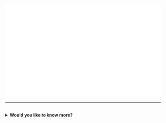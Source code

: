 <div width="100%">
<img width="850px" height="300px" src="https://raw.githubusercontent.com/Thomashighbaugh/Thomashighbaugh/master/banner.svg" />

  <br />
  <hr />
  <br />
<details>
<summary> <b>Would you like to know more?</b></summary>
<br/>

<a href="https://thomasleonhighbaugh.me"> <img width="200px" src="./buttons/portfolio-button.svg" alt="Portfolio"/> </a>
<a href="https://resume-thomas-leon-highbaugh.vercel.app/" > <img width="200px" src="./buttons/resume.svg" alt="Resume"> </a>
<a href="https://biolink-delta.vercel.app"> <img width="200px" float="right" src="./buttons/contact_button.svg" alt="contact button"/></a>
  <br />
  <hr />
  <br />

  <details> <summmary><b>About This Image</b></summmary>
        <h3>About the Image Itself</h3>
        <p>The image is meant to simulate the menu of early digital cable television from the mid to late 1990s I remember as a kid. </p>
        <p>Using the style of these throwback menus gives me a good excuse for some glitch animations, which are especially fitting in this context.</p>
        <h3>Underlying Technical Functionality</h3>
        <p>This SVG image is actually written essentially as a typical webpage, with HTML5 elements, an internal style sheet, inline styles and internal Javascript functionality.</p>
        <p>Because GitHub's Markdown rendering engine will render SVGs, I am essentially able to change the "page's" extension to svg, embed it in an image tag and it will render on GitHub animations and all. </p>
        <p>The buttons at the bottom even work as clickable links, however you first would have to click the image and be taken to just the raw image then click the button again to see the link, thus I also provided the same links in matching buttons in the dropdown above as well.</p>
        <p><b>Note:</b> Getting the arrow keys to select menu items is still on the to-do list. As is better arranging and cleaning up the SVG's code. </p>
        <br />
        <hr />
        <br />

</details>
<details>
    <summary><b>Account Stats</b></summary>
      <img src="https://raw.githubusercontent.com/Thomashighbaugh/github-stats/master/generated/overview.svg#gh-dark-mode-only" alt="user stats"/>
    <img src="https://raw.githubusercontent.com/Thomashighbaugh/github-stats/master/generated/languages.svg#gh-dark-mode-only" alt="user stats" />
    <!--STARTS_HERE_QUOTE_README-->
<i>❝elgoog.im (Google spelled backwards) is a mirrored website of Google Search with horizontally flipped search results, also known as a “Google mirror”. An unofficial elgooG website was created by All Too Flat “for fun”, which started to gain popularity in 2002❞</i>
<!--ENDS_HERE_QUOTE_README-->
  
    <br />
    <hr />
    <br />
  </details>

  </details>
  
